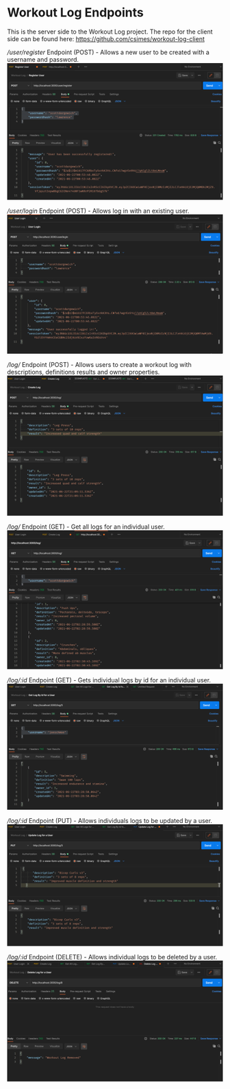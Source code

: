  # Workout Log Endpoints
 
 This is the server side to the Workout Log project. The repo for the client side can be found here: https://github.com/csimes/workout-log-client
 
 */user/register* Endpoint (POST) - Allows a new user to be created with a username and password.
 ![Image](./images/image1.png)
 
 */user/login* Endpoint (POST) - Allows log in with an existing user.
 ![Image](./images/image2.png)
 
 */log/* Endpoint (POST) - Allows users to create a workout log with descriptions, definitions results and owner properties.
 ![Image](./images/image4.png)
 
 */log/* Endpoint (GET) - Get all logs for an individual user.
 ![Image](./images/image3.png)
 
 */log/:id* Endpoint (GET) - Gets individual logs by id for an individual user.
 ![Image](./images/image5.png)
 
 */log/:id* Endpoint (PUT) - Allows individuals logs to be updated by a user.
 ![Image](./images/image6.png)
 
 */log/:id* Endpoint (DELETE) - Allows individual logs to be deleted by a user.
 ![Image](./images/image7.png)
